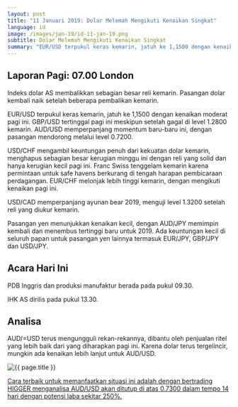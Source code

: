 ```yaml
---
layout: post
title: "11 Januari 2019: Dolar Melemah Mengikuti Kenaikan Singkat"
language: id
image: /images/jan-19/id-11-jan-19.png
subtitle: Dolar Melemah Mengikuti Kenaikan Singkat
summary: "EUR/USD terpukul keras kemarin, jatuh ke 1,1500 dengan kenaikan moderat pagi ini. GBP/USD tertinggal pagi ini meskipun setelah gagal di level 1.2800 kemarin. AUD/USD memperpanjang momentum baru-baru ini, dengan pasangan mendorong melalui level 0.7200"
---
```

## Laporan Pagi: 07.00 London

Indeks dolar AS membalikkan sebagian besar reli kemarin. Pasangan dolar kembali naik setelah beberapa pembalikan kemarin.

EUR/USD terpukul keras kemarin, jatuh ke 1,1500 dengan kenaikan moderat pagi ini. GBP/USD tertinggal pagi ini meskipun setelah gagal di level 1.2800 kemarin. AUD/USD memperpanjang momentum baru-baru ini, dengan pasangan mendorong melalui level 0.7200.

USD/CHF mengambil keuntungan penuh dari kekuatan dolar kemarin, menghapus sebagian besar kerugian minggu ini dengan reli yang solid dan hanya kerugian kecil pagi ini. Franc Swiss tenggelam kemarin karena permintaan untuk safe havens berkurang di tengah harapan pembicaraan perdagangan. EUR/CHF melonjak lebih tinggi kemarin, dengan mengikuti kenaikan pagi ini.

USD/CAD memperpanjang ayunan bear 2019, menguji level 1.3200 setelah reli yang diukur kemarin.

Pasangan yen menunjukkan kenaikan kecil, dengan AUD/JPY memimpin kembali dan menembus tertinggi baru untuk 2019. Ada keuntungan kecil di seluruh papan untuk pasangan yen lainnya termasuk EUR/JPY, GBP/JPY dan USD/JPY.

## Acara Hari Ini

PDB Inggris dan produksi manufaktur berada pada pukul 09.30.

IHK AS dirilis pada pukul 13.30.

## Analisa

AUD/=USD terus mengungguli rekan-rekannya, dibantu oleh penjualan ritel yang lebih baik dari yang diharapkan pagi ini. Karena dolar terus tergelincir, mungkin ada kenaikan lebih lanjut untuk AUD/USD.

<img src="{{ site.url }}/images/jan-19/id-11-jan-19.png" alt="{{ page.title }}" title="{{ page.title }}">

<a href="%LINK%%?currency=USD&market=forex&underlying=frxAUDUSD&formname=higherlower&duration_amount=14&duration_units=d&amount=10&amount_type=stake&expiry_type=duration&barrier=0.7300" target="_blank" rel="noopener noreferrer nofollow">Cara terbaik untuk memanfaatkan situasi ini adalah dengan bertrading HIGGER menganalisa AUD/USD akan ditutup di atas 0.7300 dalam tempo 14 hari dengan potensi laba sekitar 250%.</a>
